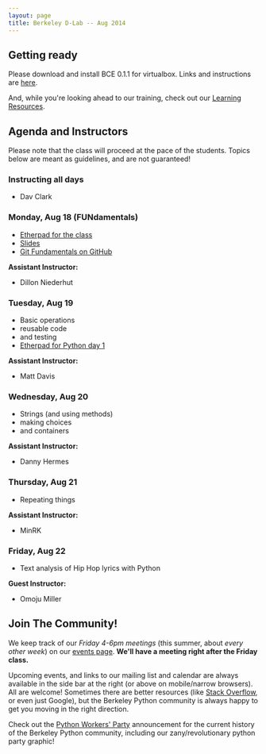 ```yaml
---
layout: page
title: Berkeley D-Lab -- Aug 2014
---
```

## Getting ready

Please download and install BCE 0.1.1 for virtualbox. Links and instructions are
[here](http://collaboratool.berkeley.edu/using-virtualbox.html).

And, while you're looking ahead to our training, check out our [Learning
Resources](learning_resources.html).

## Agenda and Instructors

Please note that the class will proceed at the pace of the students. Topics
below are meant as guidelines, and are not guaranteed!

### Instructing all days

 - Dav Clark

### Monday, Aug 18 (FUNdamentals)

 - [Etherpad for the class](https://etherpad.mozilla.org/dlab-pro-fun-08-2014)
 - [Slides](https://docs.google.com/presentation/d/1RwrP4171VsgA-cj4p9h5bfOgZ4xWzH4Op_RlXqBgIss/edit?usp=sharing)
 - [Git Fundamentals on GitHub](https://github.com/dlab-berkeley/git-fundamentals)

**Assistant Instructor:**

 - Dillon Niederhut

### Tuesday, Aug 19

 - Basic operations
 - reusable code
 - and testing
 - [Etherpad for Python day 1](https://etherpad.mozilla.org/dlab-py-fun-day1-08-2014)

**Assistant Instructor:**

 - Matt Davis

### Wednesday, Aug 20

 - Strings (and using methods)
 - making choices
 - and containers

**Assistant Instructor:**

 - Danny Hermes

### Thursday, Aug 21

 - Repeating things

**Assistant Instructor:**

 - MinRK

### Friday, Aug 22

 - Text analysis of Hip Hop lyrics with Python

**Guest Instructor:**

 - Omoju Miller

## Join The Community!

We keep track of our *Friday 4-6pm meetings* (this summer, about *every other
week*) on our [events page](/events). **We'll have a meeting right after the
Friday class.**

Upcoming events, and links to our mailing list and calendar are always available
in the side bar at the right (or above on mobile/narrow browsers). All are
welcome! Sometimes there are better resources (like [Stack
Overflow](http://stackoverflow.com), or even just Google), but the Berkeley
Python community is always happy to get you moving in the right direction.

Check out the [Python Workers'
Party](events/2014/01/24/python-workers-party-rally.html) announcement for the
current history of the Berkeley Python community, including our
zany/revolutionary python party graphic!
